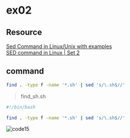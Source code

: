 # ex02  

## Resource  
[Sed Command in Linux/Unix with examples](https://www.geeksforgeeks.org/sed-command-in-linux-unix-with-examples/)  
[SED command in Linux | Set 2](https://www.geeksforgeeks.org/sed-command-linux-set-2/)  

## command  
```bash
find . -type f -name '*.sh' | sed 's/\.sh$//'
```  

> find_sh.sh  

```bash
#!/bin/bash

find . -type f -name '*.sh' | sed 's/\.sh$//'
```  


![code15](https://github.com/user-attachments/assets/b0fefc41-4941-493c-950c-4d9ed513fec6)  
